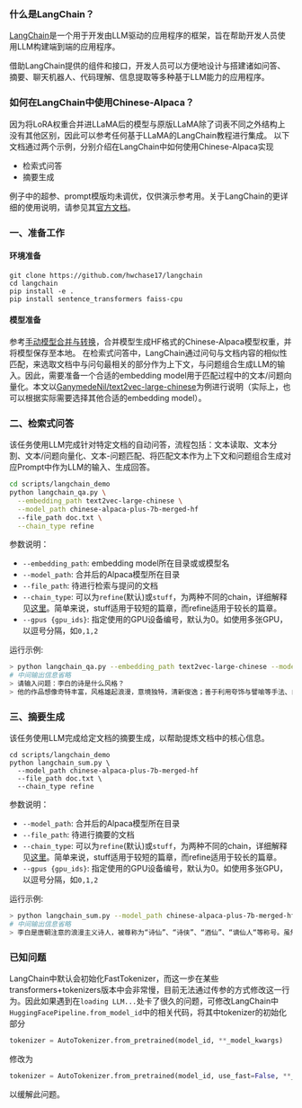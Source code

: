 ### 什么是LangChain？

[LangChain](https://github.com/hwchase17/langchain "Markdown")是一个用于开发由LLM驱动的应用程序的框架，旨在帮助开发人员使用LLM构建端到端的应用程序。

借助LangChain提供的组件和接口，开发人员可以方便地设计与搭建诸如问答、摘要、聊天机器人、代码理解、信息提取等多种基于LLM能力的应用程序。

### 如何在LangChain中使用Chinese-Alpaca？

因为将LoRA权重合并进LLaMA后的模型与原版LLaMA除了词表不同之外结构上没有其他区别，因此可以参考任何基于LLaMA的LangChain教程进行集成。
以下文档通过两个示例，分别介绍在LangChain中如何使用Chinese-Alpaca实现
* 检索式问答
* 摘要生成

例子中的超参、prompt模版均未调优，仅供演示参考用。关于LangChain的更详细的使用说明，请参见其[官方文档](https://docs.langchain.com/docs/)。


### 一、准备工作

#### 环境准备

```
git clone https://github.com/hwchase17/langchain
cd langchain
pip install -e . 
pip install sentence_transformers faiss-cpu
```

#### 模型准备

参考[手动模型合并与转换](https://github.com/ymcui/Chinese-LLaMA-Alpaca/wiki/%E6%89%8B%E5%8A%A8%E6%A8%A1%E5%9E%8B%E5%90%88%E5%B9%B6%E4%B8%8E%E8%BD%AC%E6%8D%A2 "Markdown")，合并模型生成HF格式的Chinese-Alpaca模型权重，并将模型保存至本地。
在检索式问答中，LangChain通过问句与文档内容的相似性匹配，来选取文档中与问句最相关的部分作为上下文，与问题组合生成LLM的输入。因此，需要准备一个合适的embedding model用于匹配过程中的文本/问题向量化。本文以[GanymedeNil/text2vec-large-chinese](https://huggingface.co/GanymedeNil/text2vec-large-chinese/tree/main "Markdown")为例进行说明（实际上，也可以根据实际需要选择其他合适的embedding model）。

### 二、检索式问答

该任务使用LLM完成针对特定文档的自动问答，流程包括：文本读取、文本分割、文本/问题向量化、文本-问题匹配、将匹配文本作为上下文和问题组合生成对应Prompt中作为LLM的输入、生成回答。

```bash
cd scripts/langchain_demo
python langchain_qa.py \
  --embedding_path text2vec-large-chinese \
  --model_path chinese-alpaca-plus-7b-merged-hf
  --file_path doc.txt \
  --chain_type refine
```

参数说明：

* `--embedding_path`: embedding model所在目录或或模型名
* `--model_path`: 合并后的Alpaca模型所在目录
* `--file_path`: 待进行检索与提问的文档
* `--chain_type`: 可以为`refine`(默认)或`stuff`，为两种不同的chain，详细解释见[这里](https://docs.langchain.com/docs/components/chains/index_related_chains)。简单来说，stuff适用于较短的篇章，而refine适用于较长的篇章。
* `--gpus {gpu_ids}`: 指定使用的GPU设备编号，默认为0。如使用多张GPU，以逗号分隔，如`0,1,2`

运行示例:

```bash
> python langchain_qa.py --embedding_path text2vec-large-chinese --model_path chinese-alpaca-plus-7b-merged-hf --file_path doc.txt --chain_type refine
# 中间输出信息省略
> 请输入问题：李白的诗是什么风格？
> 他的作品想像奇特丰富，风格雄起浪漫，意境独特，清新俊逸；善于利用夸饰与譬喻等手法、自然优美的词句，表现出奔放的情感。
```

### 三、摘要生成

该任务使用LLM完成给定文档的摘要生成，以帮助提炼文档中的核心信息。

```
cd scripts/langchain_demo
python langchain_sum.py \
  --model_path chinese-alpaca-plus-7b-merged-hf
  --file_path doc.txt \
  --chain_type refine
```

参数说明：

* `--model_path`: 合并后的Alpaca模型所在目录
* `--file_path`: 待进行摘要的文档
* `--chain_type`: 可以为`refine`(默认)或`stuff`，为两种不同的chain，详细解释见[这里](https://docs.langchain.com/docs/components/chains/index_related_chains)。简单来说，stuff适用于较短的篇章，而refine适用于较长的篇章。
* `--gpus {gpu_ids}`: 指定使用的GPU设备编号，默认为0。如使用多张GPU，以逗号分隔，如`0,1,2`

运行示例:

```bash
> python langchain_sum.py --model_path chinese-alpaca-plus-7b-merged-hf --file_path doc.txt
# 中间输出信息省略
> 李白是唐朝注意的浪漫主义诗人，被尊称为“诗仙”、“诗侠”、“酒仙”、“谪仙人“等称号。虽然性格桀骜不驯，但他留下了许多脍炙人口的诗歌作品，这些作品流传至今，被广泛传颂。尽管他只待长安不到两年就离开，但在晚年，他结识了杜甫和高适，并成为好友。然而，安史之乱导致他被捕入狱，最终在63岁去世，虽然他的大部分作品已经散佚，但他留下的九百多首诗歌仍然广受赞誉。
```

### 已知问题

LangChain中默认会初始化FastTokenizer，而这一步在某些transformers+tokenizers版本中会非常慢，目前无法通过传参的方式修改这一行为。因此如果遇到在`loading LLM...`处卡了很久的问题，可修改LangChain中`HuggingFacePipeline.from_model_id`中的相关代码，将其中tokenizer的初始化部分
```python
tokenizer = AutoTokenizer.from_pretrained(model_id, **_model_kwargs)
```
修改为
```python
tokenizer = AutoTokenizer.from_pretrained(model_id, use_fast=False, **_model_kwargs)
```
以缓解此问题。